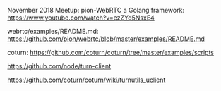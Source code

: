 November 2018 Meetup: pion-WebRTC a Golang framework:
https://www.youtube.com/watch?v=ezZYd5NsxE4


 webrtc/examples/README.md:
https://github.com/pion/webrtc/blob/master/examples/README.md

coturn:
https://github.com/coturn/coturn/tree/master/examples/scripts


https://github.com/node/turn-client

https://github.com/coturn/coturn/wiki/turnutils_uclient
